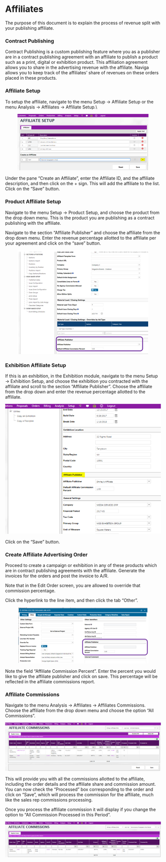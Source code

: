 # Affiliates

The purpose of this document is to explain the process of revenue split with your publishing affiliate.

### Contract Publishing <a href="#_toc78296828" id="_toc78296828"></a>

Contract Publishing is a custom publishing feature where you as a publisher are in a contract publishing agreement with an affiliate to publish a product such as a print, digital or exhibition product. This affiliation agreement allows you to share in the advertising revenue with the affiliate. Naviga allows you to keep track of the affiliates’ share of revenues on these orders placed in these products.

### Affiliate Setup <a href="#_toc78296829" id="_toc78296829"></a>

To setup the affiliate, navigate to the menu Setup -> Affiliate Setup or the menu Analysis -> Affiliates -> Affiliate Setup.\\

<figure><img src="../../../.gitbook/assets/1 (19).png" alt=""><figcaption></figcaption></figure>

Under the pane “Create an Affiliate”, enter the Affiliate ID, and the affiliate description, and then click on the + sign. This will add the affiliate to the list. Click on the “Save” button.

### Product Affiliate Setup <a href="#_toc78296831" id="_toc78296831"></a>

Navigate to the menu Setup -> Product Setup, and choose the product from the drop down menu. This is the product you are publishing as a contract publishing with the affiliate.

Navigate to the section “Affiliate Publisher” and choose the affiliate from the drop down menu. Enter the revenue percentage allotted to the affiliate per your agreement and click on the “save” button.

<figure><img src="../../../.gitbook/assets/image (397).png" alt=""><figcaption></figcaption></figure>

### Exhibition Affiliate Setup <a href="#_toc78296832" id="_toc78296832"></a>

If this is an exhibition, in the Exhibition module, navigate to the menu Setup -> Exhibition Setup, and choose the exhibition you contracted with the affiliate and scroll to the section “Affiliate Publisher”. Choose the affiliate from the drop down and enter the revenue percentage allotted to the affiliate.

![](<../../../.gitbook/assets/4 (24).png>)

Click on the “Save” button.

### Create Affiliate Advertising Order <a href="#_toc78296833" id="_toc78296833"></a>

Proceed to create a campaign or exhibition in any of these products which are in contract publishing agreements with the affiliate. Generate the invoices for the orders and post the invoice to A/R.

Note that in the Edit Order screen, you are allowed to override that commission percentage.

Click the hyperlink to the line item, and then click the tab “Other”.

<figure><img src="../../../.gitbook/assets/image (202).png" alt=""><figcaption></figcaption></figure>

Note the field “Affiliate Commission Percent”. Enter the percent you would like to give the affiliate publisher and click on save. This percentage will be reflected in the affiliate commissions report.

### Affiliate Commissions <a href="#_toc78296834" id="_toc78296834"></a>

Navigate to the menu Analysis -> Affiliates -> Affiliates Commissions. Choose the affiliate from the drop down menu and choose the option “All Commissions”.

![](<../../../.gitbook/assets/8 (6).png>)

This will provide you with all the commissions allotted to the affiliate, including the order details and the affiliate share and commission amount. You can now check the “Processed” box corresponding to the order and click on “Save”, which will process the commission for the affiliate, much like the sales rep commissions processing.

Once you process the affiliate commission it will display if you change the option to “All Commission Processed in this Period”.

![](<../../../.gitbook/assets/9 (13).png>)
